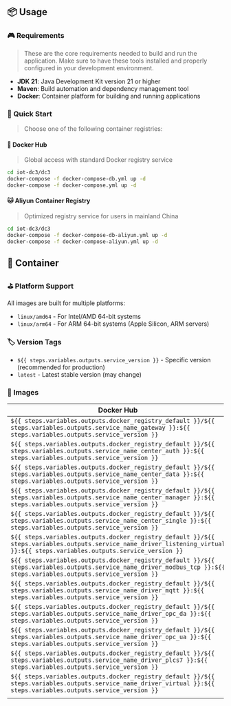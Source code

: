 ## 📦 Usage

### 🎮 Requirements

> These are the core requirements needed to build and run the application. Make sure to have these tools installed and properly configured in your development environment.

- **JDK 21**: Java Development Kit version 21 or higher
- **Maven**: Build automation and dependency management tool
- **Docker**: Container platform for building and running applications

### 🚀 Quick Start

> Choose one of the following container registries:

#### 🦁 Docker Hub

> Global access with standard Docker registry service

```bash
cd iot-dc3/dc3
docker-compose -f docker-compose-db.yml up -d
docker-compose -f docker-compose.yml up -d
```

#### 🐱 Aliyun Container Registry

> Optimized registry service for users in mainland China

```bash
cd iot-dc3/dc3
docker-compose -f docker-compose-db-aliyun.yml up -d
docker-compose -f docker-compose-aliyun.yml up -d
```

## 🐳 Container

### ⛳ Platform Support

All images are built for multiple platforms:

- `linux/amd64` - For Intel/AMD 64-bit systems
- `linux/arm64` - For ARM 64-bit systems (Apple Silicon, ARM servers)

### 🏷️ Version Tags

- `${{ steps.variables.outputs.service_version }}` - Specific version (recommended for production)
- `latest` - Latest stable version (may change)

### 🛞 Images

| Docker Hub                                                                                                                                                                   | Aliyun Container Registry                                                                                                                                                   |
|------------------------------------------------------------------------------------------------------------------------------------------------------------------------------|-----------------------------------------------------------------------------------------------------------------------------------------------------------------------------|
| `${{ steps.variables.outputs.docker_registry_default }}/${{ steps.variables.outputs.service_name_gateway }}:${{ steps.variables.outputs.service_version }}`                  | `${{ steps.variables.outputsdocker_registry_aliyun }}/${{ steps.variables.outputs.service_name_gateway }}:${{ steps.variables.outputs.service_version }}`                   |
| `${{ steps.variables.outputs.docker_registry_default }}/${{ steps.variables.outputs.service_name_center_auth }}:${{ steps.variables.outputs.service_version }}`              | `${{ steps.variables.outputs.docker_registry_aliyun }}/${{ steps.variables.outputs.service_name_center_auth }}:${{ steps.variables.outputs.service_version }}`              |
| `${{ steps.variables.outputs.docker_registry_default }}/${{ steps.variables.outputs.service_name_center_data }}:${{ steps.variables.outputs.service_version }}`              | `${{ steps.variables.outputs.docker_registry_aliyun }}/${{ steps.variables.outputs.service_name_center_data }}:${{ steps.variables.outputs.service_version }}`              |
| `${{ steps.variables.outputs.docker_registry_default }}/${{ steps.variables.outputs.service_name_center_manager }}:${{ steps.variables.outputs.service_version }}`           | `${{ steps.variables.outputs.docker_registry_aliyun }}/${{ steps.variables.outputs.service_name_center_manager }}:${{ steps.variables.outputs.service_version }}`           |
| `${{ steps.variables.outputs.docker_registry_default }}/${{ steps.variables.outputs.service_name_center_single }}:${{ steps.variables.outputs.service_version }}`            | `${{ steps.variables.outputs.docker_registry_aliyun }}/${{ steps.variables.outputs.service_name_center_single }}:${{ steps.variables.outputs.service_version }}`            |
| `${{ steps.variables.outputs.docker_registry_default }}/${{ steps.variables.outputs.service_name_driver_listening_virtual }}:${{ steps.variables.outputs.service_version }}` | `${{ steps.variables.outputs.docker_registry_aliyun }}/${{ steps.variables.outputs.service_name_driver_listening_virtual }}:${{ steps.variables.outputs.service_version }}` |
| `${{ steps.variables.outputs.docker_registry_default }}/${{ steps.variables.outputs.service_name_driver_modbus_tcp }}:${{ steps.variables.outputs.service_version }}`        | `${{ steps.variables.outputs.docker_registry_aliyun }}/${{ steps.variables.outputs.service_name_driver_modbus_tcp }}:${{ steps.variables.outputs.service_version }}`        |
| `${{ steps.variables.outputs.docker_registry_default }}/${{ steps.variables.outputs.service_name_driver_mqtt }}:${{ steps.variables.outputs.service_version }}`              | `${{ steps.variables.outputs.docker_registry_aliyun }}/${{ steps.variables.outputs.service_name_driver_mqtt }}:${{ steps.variables.outputs.service_version }}`              |
| `${{ steps.variables.outputs.docker_registry_default }}/${{ steps.variables.outputs.service_name_driver_opc_da }}:${{ steps.variables.outputs.service_version }}`            | `${{ steps.variables.outputs.docker_registry_aliyun }}/${{ steps.variables.outputs.service_name_driver_opc_da }}:${{ steps.variables.outputs.service_version }}`            |
| `${{ steps.variables.outputs.docker_registry_default }}/${{ steps.variables.outputs.service_name_driver_opc_ua }}:${{ steps.variables.outputs.service_version }}`            | `${{ steps.variables.outputs.docker_registry_aliyun }}/${{ steps.variables.outputs.service_name_driver_opc_ua }}:${{ steps.variables.outputs.service_version }}`            |
| `${{ steps.variables.outputs.docker_registry_default }}/${{ steps.variables.outputs.service_name_driver_plcs7 }}:${{ steps.variables.outputs.service_version }}`             | `${{ steps.variables.outputs.docker_registry_aliyun }}/${{ steps.variables.outputs.service_name_driver_plcs7 }}:${{ steps.variables.outputs.service_version }}`             |
| `${{ steps.variables.outputs.docker_registry_default }}/${{ steps.variables.outputs.service_name_driver_virtual }}:${{ steps.variables.outputs.service_version }}`           | `${{ steps.variables.outputs.docker_registry_aliyun }}/${{ steps.variables.outputs.service_name_driver_virtual }}:${{ steps.variables.outputs.service_version }}`           |
|                                                                                                                                                                              |                                                                                                                                                                             |
